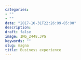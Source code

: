 ```yaml
---
categories:
- ""
- ""
date: "2017-10-31T22:26:09-05:00"
description: 
draft: false
image: IMG_2448.JPG
keywords: ""
slug: magna
title: Business experience
---
```

